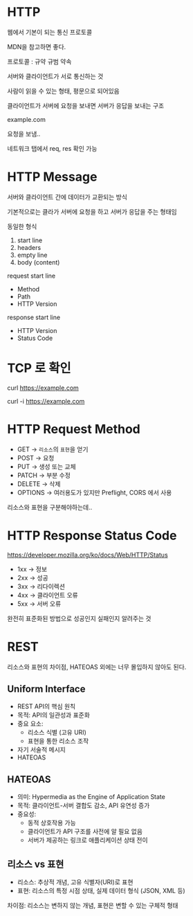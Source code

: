 # HTTP

웹에서 기본이 되는 통신 프로토콜

MDN을 참고하면 좋다.

프로토콜 : 규약 규범 약속

서버와 클라이언트가 서로 통신하는 것

사람이 읽을 수 있는 형태, 평문으로 되어있음

클라이언트가 서버에 요청을 보내면 서버가 응답을 보내는 구조

example.com

요청을 보냄..

네트워크 탭에서 req, res 확인 가능

# HTTP Message

서버와 클라이언트 간에 데이터가 교환되는 방식

기본적으로는 클라가 서버에 요청을 하고 서버가 응답을 주는 형태임

동일한 형식

1. start line
2. headers
3. empty line
4. body (content)

request start line

- Method
- Path
- HTTP Version

response start line

- HTTP Version
- Status Code

# TCP 로 확인

curl https://example.com

curl -i https://example.com

# HTTP Request Method

- GET -> `리소스`의 `표현`을 얻기
- POST -> 요청
- PUT -> 생성 또는 교체
- PATCH -> 부분 수정
- DELETE -> 삭제
- OPTIONS -> 여러용도가 있지만 Preflight, CORS 에서 사용

리소스와 표현을 구분해야하는데..

# HTTP Response Status Code

https://developer.mozilla.org/ko/docs/Web/HTTP/Status

- 1xx → 정보
- 2xx → 성공
- 3xx → 리다이렉션
- 4xx → 클라이언트 오류
- 5xx → 서버 오류

완전히 표준화된 방법으로 성공인지 실패인지 알려주는 것

# REST

리소스와 표현의 차이점, HATEOAS 외에는 너무 몰입하지 않아도 된다.

## Uniform Interface

- REST API의 핵심 원칙
- 목적: API의 일관성과 표준화
- 중요 요소:
  - 리소스 식별 (고유 URI)
  - 표현을 통한 리소스 조작
- 자기 서술적 메시지
- HATEOAS

## HATEOAS

- 의미: Hypermedia as the Engine of Application State
- 목적: 클라이언트-서버 결합도 감소, API 유연성 증가
- 중요성:
  - 동적 상호작용 가능
  - 클라이언트가 API 구조를 사전에 알 필요 없음
  - 서버가 제공하는 링크로 애플리케이션 상태 전이

## 리소스 vs 표현

- 리소스: 추상적 개념, 고유 식별자(URI)로 표현
- 표현: 리소스의 특정 시점 상태, 실제 데이터 형식 (JSON, XML 등)

차이점: 리소스는 변하지 않는 개념, 표현은 변할 수 있는 구체적 형태
